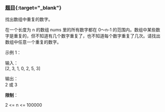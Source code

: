 
### [题目](https://leetcode.cn/problems/shu-zu-zhong-zhong-fu-de-shu-zi-lcof/){:target="_blank"}

找出数组中重复的数字。


在一个长度为 n 的数组 nums 里的所有数字都在 0～n-1 的范围内。数组中某些数字是重复的，但不知道有几个数字重复了，也不知道每个数字重复了几次。请找出数组中任意一个重复的数字。

示例 1：

输入：  
[2, 3, 1, 0, 2, 5, 3]

输出：  
2 或 3


**限制**：

2 <= n <= 100000

